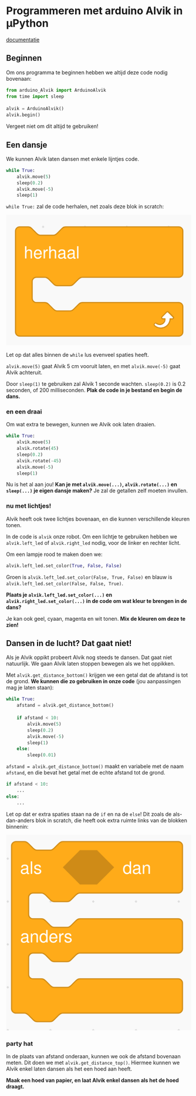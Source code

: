 # Programmeren met arduino Alvik in µPython

[documentatie](https://docs.arduino.cc/tutorials/Alvik/api-overview/)

## Beginnen

Om ons programma te beginnen hebben we altijd deze code nodig bovenaan:

```py
from arduino_Alvik import ArduinoAlvik
from time import sleep

alvik = ArduinoAlvik()
alvik.begin()
```

Vergeet niet om dit altijd te gebruiken!

## Een dansje

We kunnen Alvik laten dansen met enkele lijntjes code.

```py
while True:
    alvik.move(5)
    sleep(0.2)
    alvik.move(-5)
    sleep(1)
```

`while True:` zal de code herhalen, net zoals deze blok in scratch:

![](imgs/herhaal_scratch.png)

Let op dat alles binnen de `while` lus evenveel spaties heeft.

`alvik.move(5)` gaat Alvik 5 cm vooruit laten, en met `alvik.move(-5)` gaat Alvik achteruit.

Door `sleep(1)` te gebruiken zal Alvik 1 seconde wachten. `sleep(0.2)` is 0.2 seconden, of 200 milliseconden.
**Plak de code in je bestand en begin de dans.** 

### en een draai

Om wat extra te bewegen, kunnen we Alvik ook laten draaien.

```py
while True:
    alvik.move(5)
    alvik.rotate(45)
    sleep(0.2)
    alvik.rotate(-45)
    alvik.move(-5)
    sleep(1)
```

Nu is het al aan jou!
**Kan je met `alvik.move(...)`, `alvik.rotate(...)` en `sleep(...)` je eigen dansje maken?**
Je zal de getallen zelf moeten invullen.

### nu met lichtjes!

Alvik heeft ook twee lichtjes bovenaan, en die kunnen verschillende kleuren tonen.

In de code is `alvik` onze robot. Om een lichtje te gebruiken hebben we `alvik.left_led` of `alvik.right_led` nodig, voor de linker en rechter licht.

Om een lampje rood te maken doen we:

```py
alvik.left_led.set_color(True, False, False)
```

Groen is `alvik.left_led.set_color(False, True, False)` en blauw is `alvik.left_led.set_color(False, False, True)`.

**Plaats je `alvik.left_led.set_color(...)` en `alvik.right_led.set_color(...)` in de code om wat kleur te brengen in de dans?**

Je kan ook geel, cyaan, magenta en wit tonen. **Mix de kleuren om deze te zien!**

## Dansen in de lucht? Dat gaat niet!

Als je Alvik oppikt probeert Alvik nog steeds te dansen.
Dat gaat niet natuurlijk.
We gaan Alvik laten stoppen bewegen als we het oppikken.

Met `alvik.get_distance_bottom()` krijgen we een getal dat de afstand is tot de grond.
**We kunnen die zo gebruiken in onze code** (jou aanpassingen mag je laten staan):

```py
while True:
    afstand = alvik.get_distance_bottom()
    
    if afstand < 10:
        alvik.move(5)
        sleep(0.2)
        alvik.move(-5)
        sleep(1)
    else:
        sleep(0.01)
```

`afstand = alvik.get_distance_bottom()` maakt en variabele met de naam `afstand`, en die bevat het getal met de echte afstand tot de grond.

```py
if afstand < 10:
    ...
else:
    ...
```
Let op dat er extra spaties staan na de `if` en na de `else`!
Dit zoals de als-dan-anders blok in scratch, die heeft ook extra ruimte links van de blokken binnenin:

![](imgs/als_dan_anders_scratch.png)

### party hat

In de plaats van afstand onderaan, kunnen we ook de afstand bovenaan meten.
Dit doen we met `alvik.get_distance_top()`.
Hiermee kunnen we Alvik enkel laten dansen als het een hoed aan heeft.

**Maak een hoed van papier, en laat Alvik enkel dansen als het de hoed draagt.**
